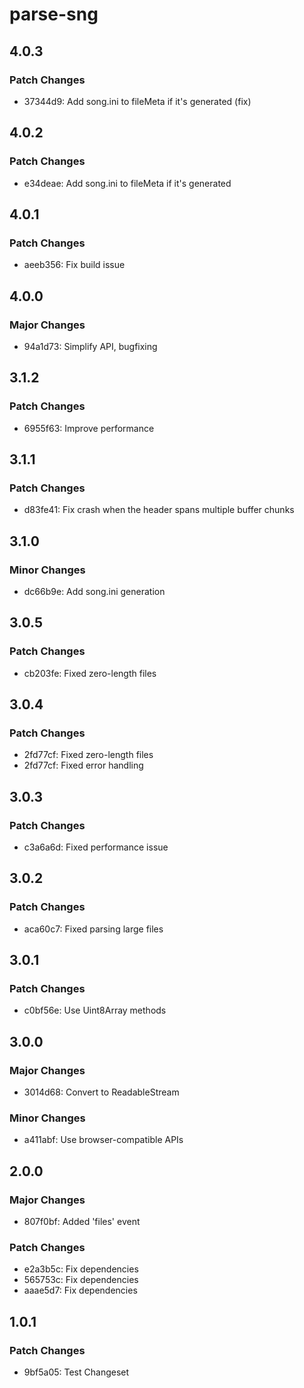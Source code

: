 # parse-sng

## 4.0.3

### Patch Changes

- 37344d9: Add song.ini to fileMeta if it's generated (fix)

## 4.0.2

### Patch Changes

- e34deae: Add song.ini to fileMeta if it's generated

## 4.0.1

### Patch Changes

- aeeb356: Fix build issue

## 4.0.0

### Major Changes

- 94a1d73: Simplify API, bugfixing

## 3.1.2

### Patch Changes

- 6955f63: Improve performance

## 3.1.1

### Patch Changes

- d83fe41: Fix crash when the header spans multiple buffer chunks

## 3.1.0

### Minor Changes

- dc66b9e: Add song.ini generation

## 3.0.5

### Patch Changes

- cb203fe: Fixed zero-length files

## 3.0.4

### Patch Changes

- 2fd77cf: Fixed zero-length files
- 2fd77cf: Fixed error handling

## 3.0.3

### Patch Changes

- c3a6a6d: Fixed performance issue

## 3.0.2

### Patch Changes

- aca60c7: Fixed parsing large files

## 3.0.1

### Patch Changes

- c0bf56e: Use Uint8Array methods

## 3.0.0

### Major Changes

- 3014d68: Convert to ReadableStream

### Minor Changes

- a411abf: Use browser-compatible APIs

## 2.0.0

### Major Changes

- 807f0bf: Added 'files' event

### Patch Changes

- e2a3b5c: Fix dependencies
- 565753c: Fix dependencies
- aaae5d7: Fix dependencies

## 1.0.1

### Patch Changes

- 9bf5a05: Test Changeset
